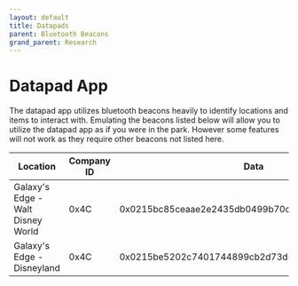 ```yaml
---
layout: default
title: Datapads
parent: Bluetooth Beacons
grand_parent: Research
---
```


# Datapad App						

The datapad app utilizes bluetooth beacons heavily to identify locations and items to interact with.
Emulating the beacons listed below will allow you to utilize the datapad app as if you were in the park. However some features will not work as they require other beacons not listed here.

| Location                          | Company ID | Data                                             |
|-----------------------------------|------------|--------------------------------------------------|
| Galaxy's Edge - Walt Disney World | 0x4C       | 0x0215bc85ceaae2e2435db0499b70d5151c3ba0290026ba |
| Galaxy's Edge - Disneyland        | 0x4C       | 0x0215be5202c7401744899cb2d73d62cd529da08e0071c0 |
						